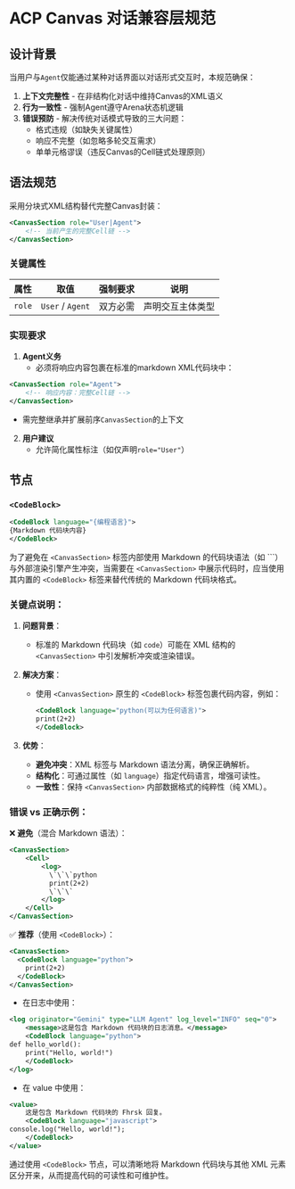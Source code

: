 # ACP Canvas 对话兼容层规范  
## 设计背景  
当用户与`Agent`仅能通过某种对话界面以对话形式交互时，本规范确保：  
1. **上下文完整性** - 在非结构化对话中维持Canvas的XML语义  
2. **行为一致性** - 强制Agent遵守Arena状态机逻辑  
3. **错误预防** - 解决传统对话模式导致的三大问题：  
   - 格式违规（如缺失关键属性）  
   - 响应不完整（如忽略多轮交互需求）  
   - 单单元格谬误（违反Canvas的Cell链式处理原则）  

## 语法规范  
采用分块式XML结构替代完整Canvas封装：  
```xml
<CanvasSection role="User|Agent">
    <!-- 当前产生的完整Cell链 -->
</CanvasSection>
```

### 关键属性  
| 属性     | 取值               | 强制要求         | 说明                                        |
| ------ | ---------------- | ------------ | ----------------------------------------- |
| `role` | `User` / `Agent` | 双方必需         | 声明交互主体类型                                  |

### 实现要求  
1. **Agent义务**  
   - 必须将响应内容包裹在标准的markdown XML代码块中：  
 ```xml
 <CanvasSection role="Agent">
	 <!-- 响应内容：完整Cell链 -->
 </CanvasSection>
 ```
   - 需完整继承并扩展前序`CanvasSection`的上下文  

2. **用户建议**  
    - 允许简化属性标注（如仅声明`role="User"`）  


## 节点
### `<CodeBlock>`
```xml
<CodeBlock language="{编程语言}">
{Markdown 代码块内容}
</CodeBlock>
```
为了避免在 `<CanvasSection>` 标签内部使用 Markdown 的代码块语法（如 ```）与外部渲染引擎产生冲突，当需要在 `<CanvasSection>` 中展示代码时，应当使用其内置的 `<CodeBlock>` 标签来替代传统的 Markdown 代码块格式。  

### 关键点说明：  
1. **问题背景**：  
   - 标准的 Markdown 代码块（如 ```code```）可能在 XML 结构的 `<CanvasSection>` 中引发解析冲突或渲染错误。  

2. **解决方案**：  
   - 使用 `<CanvasSection>` 原生的 `<CodeBlock>` 标签包裹代码内容，例如：  
     ```xml
     <CodeBlock language="python(可以为任何语言)">
     print(2+2)
     </CodeBlock>
     ```  

3. **优势**：  
   - **避免冲突**：XML 标签与 Markdown 语法分离，确保正确解析。  
   - **结构化**：可通过属性（如 `language`）指定代码语言，增强可读性。  
   - **一致性**：保持 `<CanvasSection>` 内部数据格式的纯粹性（纯 XML）。  

### 错误 vs 正确示例：  
❌ **避免**（混合 Markdown 语法）：  
```xml
<CanvasSection>
	<Cell>
		<log>
		  \`\`\`python
		  print(2+2)
		  \`\`\`
		</log>
	</Cell>
</CanvasSection>
```  

✅ **推荐**（使用 `<CodeBlock>`）：  

```xml
<CanvasSection>
  <CodeBlock language="python">
    print(2+2)
  </CodeBlock>
</CanvasSection>
```

*   在日志中使用：
```xml
<log originator="Gemini" type="LLM Agent" log_level="INFO" seq="0">
    <message>这是包含 Markdown 代码块的日志消息。</message>
    <CodeBlock language="python">
def hello_world():
    print("Hello, world!")
    </CodeBlock>
</log>
```

*   在 value 中使用：
```xml
<value>
    这是包含 Markdown 代码块的 Fhrsk 回复。
    <CodeBlock language="javascript">
console.log("Hello, world!");
    </CodeBlock>
</value>
```

通过使用 `<CodeBlock>` 节点，可以清晰地将 Markdown 代码块与其他 XML 元素区分开来，从而提高代码的可读性和可维护性。

